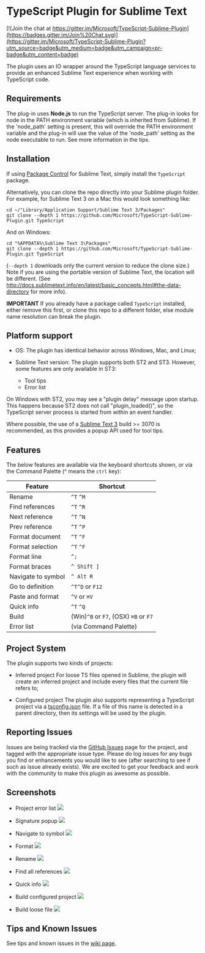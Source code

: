 TypeScript Plugin for Sublime Text
==================================

[![Join the chat at https://gitter.im/Microsoft/TypeScript-Sublime-Plugin](https://badges.gitter.im/Join%20Chat.svg)](https://gitter.im/Microsoft/TypeScript-Sublime-Plugin?utm_source=badge&utm_medium=badge&utm_campaign=pr-badge&utm_content=badge)

The plugin uses an IO wrapper around the TypeScript language services to provide an enhanced Sublime Text experience when working with TypeScript code.

Requirements
--------------

The plug-in uses **Node.js** to run the TypeScript server.  The plug-in looks for node in the PATH environment variable (which is inherited from Sublime).  If the 'node\_path' setting is present, this will override the PATH environment variable and the plug-in will use the value of the 'node\_path' setting as the node executable to run.  See more information in the tips.

Installation
------------
If using [Package Control](https://packagecontrol.io/) for Sublime Text, simply install the `TypeScript` package.

Alternatively, you can clone the repo directly into your Sublime plugin folder.  For example, for Sublime Text 3 on a Mac this would look something like:
```
cd ~/"Library/Application Support/Sublime Text 3/Packages"
git clone --depth 1 https://github.com/Microsoft/TypeScript-Sublime-Plugin.git TypeScript
```
And on Windows:
```
cd "%APPDATA%\Sublime Text 3\Packages"
git clone --depth 1 https://github.com/Microsoft/TypeScript-Sublime-Plugin.git TypeScript
```
(`--depth 1` downloads only the current version to reduce the clone size.)  
Note if you are using the portable version of Sublime Text, the location will be different.  (See http://docs.sublimetext.info/en/latest/basic_concepts.html#the-data-directory for more info).

**IMPORTANT** If you already have a package called `TypeScript` installed, either remove this first, or clone this repo to a different folder, else module name resolution can break the plugin.

Platform support
----------------
- OS:
The plugin has identical behavior across Windows, Mac, and Linux;

- Sublime Text version:
The plugin supports both ST2 and ST3. However, some features are only available in ST3:
	- Tool tips
	- Error list
	
On Windows with ST2, you may see a "plugin delay" message upon startup.  This happens because ST2 does not call "plugin_loaded()", so the TypeScript server process is started from within an event handler.

Where possible, the use of a [Sublime Text 3](http://www.sublimetext.com/3) build >= 3070 is recommended, as this provides a popup API used for tool tips.

Features
--------
The below features are available via the keyboard shortcuts shown, or via the Command Palette (^ means the `ctrl` key):

|Feature           | Shortcut        |
|------------------|-----------------|
|Rename            | `^T` `^M`       |
|Find references   | `^T` `^R`       |
|Next reference    | `^T` `^N`       |
|Prev reference    | `^T` `^P`       |
|Format document   | `^T` `^F`       |
|Format selection  | `^T` `^F`       |
|Format line       | `^;`            |
|Format braces     | `^ Shift ]`     |
|Navigate to symbol| `^ Alt R`       |
|Go to definition  | `^T^D` or `F12` |
|Paste and format  | `^V` or <code>&#8984;V</code> |
|Quick info        | `^T` `^Q`       |
|Build		   | (Win)`^B` or `F7`, (OSX) `⌘B` or `F7`   |
|Error list        | (via Command Palette) |

Project System
------
The plugin supports two kinds of projects:

- Inferred project
For loose TS files opened in Sublime, the plugin will create an inferred project and include every files that the current file refers to;

- Configured project
The plugin also supports representing a TypeScript project via a [tsconfig.json](https://github.com/Microsoft/TypeScript/pull/1692) file. If a file of this name is detected in a parent directory, then its settings will be 
used by the plugin.

Reporting Issues
-------
Issues are being tracked via the [GitHub Issues](https://github.com/Microsoft/TypeScript-Sublime-Plugin/issues) page for the project, and tagged with the appropriate issue type. Please do log issues for any bugs you find or enhancements you would like to see (after searching to see if such as issue already exists).  We are excited to get your feedback and work with the community to make this plugin as awesome as possible.

Screenshots
------
- Project error list
![](https://raw.githubusercontent.com/Microsoft/TypeScript-Sublime-Plugin/master/screenshots/errorlist.gif)

- Signature popup
![](https://raw.githubusercontent.com/Microsoft/TypeScript-Sublime-Plugin/master/screenshots/signature.gif)

- Navigate to symbol
![](https://raw.githubusercontent.com/Microsoft/TypeScript-Sublime-Plugin/master/screenshots/navigateToSymbol.gif)

- Format
![](https://raw.githubusercontent.com/Microsoft/TypeScript-Sublime-Plugin/master/screenshots/format.gif)

- Rename
![](https://raw.githubusercontent.com/Microsoft/TypeScript-Sublime-Plugin/master/screenshots/build_tsconfig.gif)

- Find all references
![](https://raw.githubusercontent.com/Microsoft/TypeScript-Sublime-Plugin/master/screenshots/find_ref.gif)

- Quick info
![](https://raw.githubusercontent.com/Microsoft/TypeScript-Sublime-Plugin/master/screenshots/quickinfo.gif)

- Build configured project
![](https://raw.githubusercontent.com/Microsoft/TypeScript-Sublime-Plugin/master/screenshots/build_tsconfig.gif)

- Build loose file
![](https://raw.githubusercontent.com/Microsoft/TypeScript-Sublime-Plugin/master/screenshots/build_loose_file.gif)

Tips and Known Issues
----
See tips and known issues in the [wiki page](https://github.com/Microsoft/TypeScript-Sublime-Plugin/wiki/Tips-and-Known-Issues).

